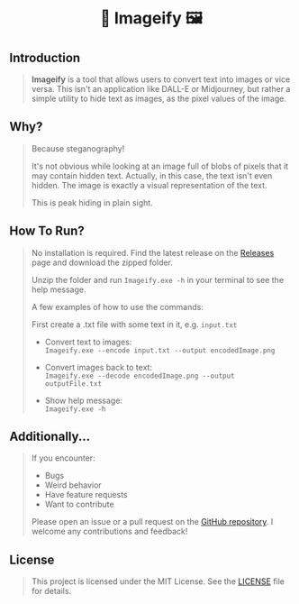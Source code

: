 <h1 align="center">📝 Imageify 🖼️</h1>

## Introduction

> **Imageify** is a tool that allows users to convert text into images or vice versa. This isn't an application like DALL-E or Midjourney, but rather a simple utility to hide text as images, as the pixel values of the image.


## Why?

> Because steganography!
>
> It's not obvious while looking at an image full of blobs of pixels that it may contain hidden text. Actually, in this case, the text isn't even hidden. The image is exactly a visual representation of the text.
>
> This is peak hiding in plain sight.


## How To Run?

> No installation is required. Find the latest release on the [Releases](https://github.com/AlexJMercer/Imageify/releases) page and download the zipped folder.
>
> Unzip the folder and run `Imageify.exe -h` in your terminal to see the help message.
>
> A few examples of how to use the commands:
>
> First create a .txt file with some text in it, e.g. `input.txt`
>
> - Convert text to images: <br>`Imageify.exe --encode input.txt --output encodedImage.png`
>
> - Convert images back to text: <br>`Imageify.exe --decode encodedImage.png --output outputFile.txt`
>
> - Show help message: <br>`Imageify.exe -h`

## Additionally...

> If you encounter:
> - Bugs
> - Weird behavior
> - Have feature requests
> - Want to contribute
>
> Please open an issue or a pull request on the [GitHub repository](https://github.com/AlexJMercer/Imageify).
> I welcome any contributions and feedback!

## License
> This project is licensed under the MIT License. See the [LICENSE](LICENSE.txt) file for details.

